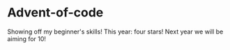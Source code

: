 # Advent-of-code

Showing off my beginner's skills!
This year: four stars!
Next year we will be aiming for 10!

